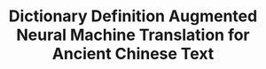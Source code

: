 ---
layout: default
title: 'Dictionary Definition Augmented Neural Machine Translation for Ancient Chinese Text'
authors: Jiahuan Li, Ruochun Wu, <strong>Wenjing Hu</strong>, Jixuan Chen, Weilu Xu, Shujian Huang, Jiajun Chen
publication: Will appear in CCMT 2023
year: 2023.08
sticky: true
pdf: ''
code: ''
official_link: ''
---